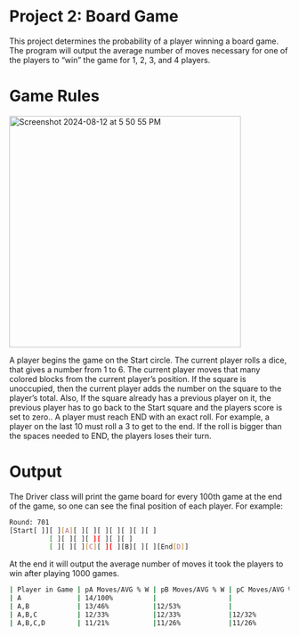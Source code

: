 # Project 2: Board Game
This project determines the probability of a player winning a board game.  The program will output the average number of moves necessary for one of the players to “win” the game for 1, 2, 3, and 4 players.

# Game Rules

<img width="416" alt="Screenshot 2024-08-12 at 5 50 55 PM" src="https://github.com/user-attachments/assets/93df3517-50c8-48af-a053-fe0335d190bc">

A player begins the game on the Start circle. The current player rolls a dice, that gives a number from 1 to 6. The current player moves that many colored blocks from the current player’s position. If the square is unoccupied, then the current player adds the number on the square to the player’s total. Also, If the square already has a previous player on it, the previous player has to go back to the Start square and the players score is set to zero..  A player must reach END with an exact roll. For example, a player on the last 10 must roll a 3 to get to the end. If the roll is bigger than the spaces needed to END, the players loses their turn.

# Output
The Driver class will print the game board for every 100th game at the end of the game, so one can see the final position of each player. For example:

```bash
Round: 701
[Start[ ]][ ][A][ ][ ][ ][ ][ ][ ][ ]
          [ ][ ][ ][ ][ ][ ][ ]
          [ ][ ][ ][C][ ][ ][B][ ][ ][End[D]]
```
At the end it will output the average number of moves it took the players to win after playing 1000 games.

```bash
| Player in Game | pA Moves/AVG % W | pB Moves/AVG % W | pC Moves/AVG % W| pD Moves/AVG % W |
| A              | 14/100%          |                  |                 |                  |
| A,B            | 13/46%           |12/53%            |                 |                  |
| A,B,C          | 12/33%           |12/33%            |12/32%           |                  |
| A,B,C,D        | 11/21%           |11/26%            |11/26%           |12/24%            |
```
